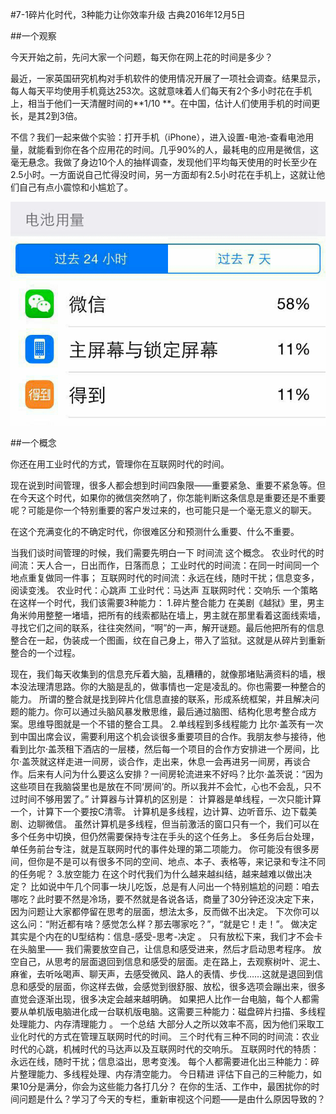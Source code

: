 #7-1碎片化时代，3种能力让你效率升级 
古典2016年12月5日

##一个观察

今天开始之前，先问大家一个问题，每天你在网上花的时间是多少？ 

最近，一家英国研究机构对手机软件的使用情况开展了一项社会调查。结果显示，每人每天平均使用手机竟达253次。这就意味着人们每天有2个多小时花在手机上，相当于他们一天清醒时间的**1/10 **。在中国，估计人们使用手机的时间更长，是其2到3倍。

不信？我们一起来做个实验：打开手机（iPhone），进入设置-电池-查看电池用量，就能看到你在各个应用花的时间。几乎90%的人，最耗电的应用是微信，这毫无悬念。我做了身边10个人的抽样调查，发现他们平均每天使用的时长至少在2.5小时。一方面说自己忙得没时间，另一方面却有2.5小时花在手机上，这就让他们自己有点小震惊和小尴尬了。

![](./_image/WechatIMG58.png)

##一个概念

你还在用工业时代的方式，管理你在互联网时代的时间。

现在说到时间管理，很多人都会想到时间四象限——重要紧急、重要不紧急等。但在今天这个时代，如果你的微信突然响了，你怎能判断这条信息是重要还是不重要呢？可能是你一个特别重要的客户发过来的，也可能只是一个毫无意义的聊天。

在这个充满变化的不确定时代，你很难区分和预测什么重要、什么不重要。

当我们谈时间管理的时候，我们需要先明白一下 时间流 这个概念。
农业时代的时间流：天人合一，日出而作，日落而息；
工业时代的时间流：在同一时间同一个地点重复做同一件事；
互联网时代的时间流：永远在线，随时干扰；信息变多，阅读变浅。
农业时代：心跳声
工业时代：马达声
互联网时代：交响乐
一个策略
在这样一个时代，我们该需要3种能力：
1.碎片整合能力
在美剧《越狱》里，男主角米帅用整整一堵墙，把所有的线索都贴在墙上，男主就在那里看着这面线索墙，寻找它们之间的联系，往往突然间，“啊”的一声，解开谜题。最后他把所有的信息整合在一起，伪装成一个图画，纹在自己身上，带入了监狱。这就是从碎片到重新整合的一个过程。

现在，我们每天收集到的信息充斥着大脑，乱糟糟的，就像那堵贴满资料的墙，根本没法理清思路。你的大脑是乱的，做事情也一定是凌乱的。你也需要一种整合的能力。
所谓的整合就是找到碎片化信息直接的联系，形成系统框架，并且解决问题的能力。你可以通过头脑风暴发散思维，最后通过脑图、结构化思考整合成方案。思维导图就是一个不错的整合工具。
2.单线程到多线程能力
比尔·盖茨有一次到中国出席会议，需要利用这个机会谈很多重要项目的合作。我朋友参与接待，他看到比尔·盖茨租下酒店的一层楼，然后每一个项目的合作方安排进一个房间，比尔·盖茨就这样走进一间房，谈合作，走出来，休息一会再进另一间房，再谈合作。后来有人问为什么要这么安排？一间房轮流进来不好吗？比尔·盖茨说：“因为这些项目在我脑袋里也是放在不同‘房间’的。所以我并不会忙，心也不会乱，只不过时间不够用罢了。”
计算器与计算机的区别是：
计算器是单线程，一次只能计算一个，计算下一个要按C清零。
计算机是多线程，边计算、边听音乐、边下载美剧、边聊微信。
虽然计算机是多线程，但当前激活的窗口只有一个，我们可以在多个任务中切换，但仍然需要保持专注在手头的这个任务上。
多任务后台处理，单任务前台专注，就是互联网时代的事件处理的第二项能力。
你可能没有很多房间，但你是不是可以有很多不同的空间、地点、本子、表格等，来记录和专注不同的任务呢？
3.放空能力
在这个时代我们为什么越来越纠结，越来越难以做出决定？
比如说中午几个同事一块儿吃饭，总是有人问出一个特别尴尬的问题：咱去哪吃？此时要不然是冷场，要不然就是各说各话，商量了30分钟还没决定下来，因为问题让大家都停留在思考的层面，想法太多，反而做不出决定。
下次你可以这么问：“附近都有啥？感觉怎么样？那去哪家吃？”，“就是它！走！”。
做决定其实是个内在的U型结构：信息-感受-思考-决定 。
只有放松下来，我们才不会卡在头脑里—— 我们需要放空自己，让信息和感受进来，然后才启动思考程序。
放空自己，从思考的层面退回到信息和感受的层面。走在路上，去观察树叶、泥土、麻雀，去听吆喝声、聊天声，去感受微风、路人的表情、步伐……这就是退回到信息和感受的层面，你这样去做，会感觉到很舒服、放松，很多选项会蹦出来，很多直觉会逐渐出现，很多决定会越来越明确。
如果把人比作一台电脑，每个人都需要从单机版电脑进化成一台联机版电脑。这需要三种能力：磁盘碎片扫描、多线程处理能力、内存清理能力 。
一个总结
大部分人之所以效率不高，因为他们采取工业化时代的方式在管理互联网时代的时间。
三个时代有三种不同的时间流：农业时代的心跳，机械时代的马达声以及互联网时代的交响乐。
互联网时代的特质：永远在线，随时干扰；信息溢出，思考变浅。
每个人都需要进化出三种能力：碎片整理能力、多线程处理、内存清空能力。
今日精进
评估下自己的三种能力，如果10分是满分，你会为这些能力各打几分？
在你的生活、工作中，最困扰你的时间问题是什么？学习了今天的专栏，重新审视这个问题——是由什么原因导致的？